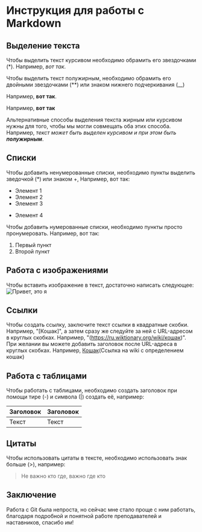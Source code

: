 # Инструкция для работы с Markdown

## Выделение текста

Чтобы выделить текст курсивом необходимо обрамить его звездочками (*). Например, *вот так*.

Чтобы выделить текст полужирным, необходимо обрамить его двойными звездочками (**) или знаком нижнего подчеркивания (__)

Например, **вот так**.

Например, __вот так__

Альтернативные способы выделения текста жирным или курсивом нужны для того, чтобы мы могли совмещать оба этих способа. Например, _текст может быть выделен курсивом и при этом быть **полужирным**_.

## Списки

Чтобы добавить ненумерованные списки, необходимо пункты выделить зведочкой (*) или знаком +, Например, вот так:

* Элемент 1
* Элемент 2
* Элемент 3
+ Элемент 4

Чтобы добавить нумерованные списки, необходимо пункты просто пронумеровать. Например, вот так:

1. Первый пункт
2. Второй пункт

## Работа с изображениями

Чтобы вставить изображение в текст, достаточно написать следующее:
![Привет, это я](image.jpg)

## Ссылки

Чтобы создать ссылку, заключите текст ссылки в квадратные скобки. Например, "[Кошак]", а затем сразу же следуйте за ней с URL-адресом в круглых скобках. Например, "(https://ru.wiktionary.org/wiki/кошак)". При желании вы можете добавить заголовок после URL-адреса в круглых скобках. Например, [Кошак](https://ru.wiktionary.org/wiki/кошак)(Ссылка на wiki с определением кошак)

## Работа с таблицами

Чтобы работать с таблицами, необходимо создать заголовок при помощи тире (-) и символа (|) создать её, например: 

|Заголовок|Заголовок|
|---------|---------|
| Текст   | Текст   | 

## Цитаты

Чтобы использовать цитаты в тексте, необходимо использовать знак больше (>), например:

>Не важно кто где, важно где кто

## Заключение

Работа с Git была непроста, но сейчас мне стало проще с ним работать, благодаря подробной и понятной работе преподавателей и наставников, спасибо им!